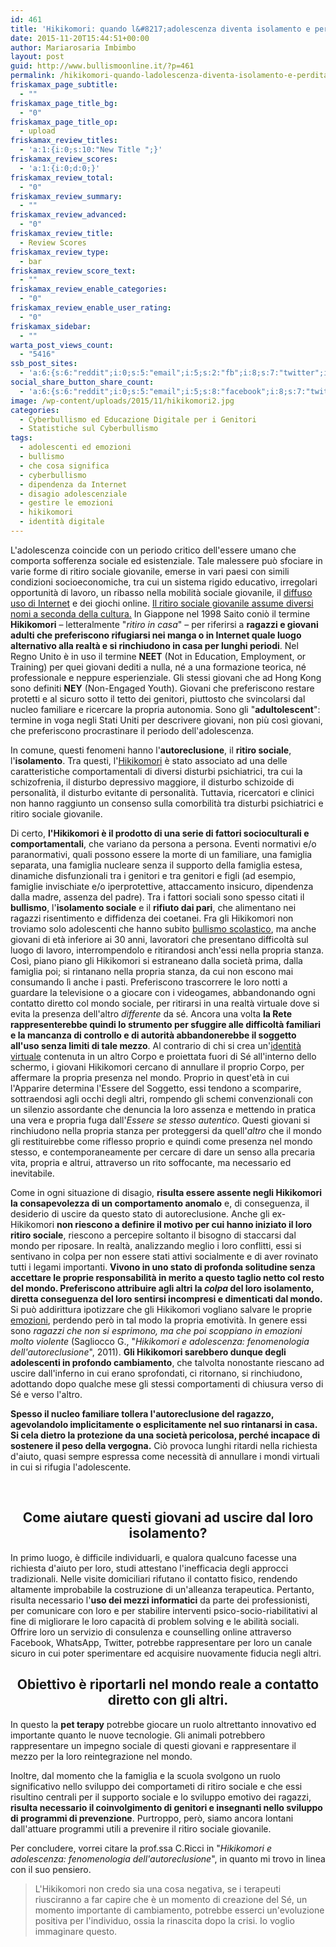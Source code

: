 ```yaml
---
id: 461
title: 'Hikikomori: quando l&#8217;adolescenza diventa isolamento e perdita di Sé. Cos&#8217;è e Cosa fare.'
date: 2015-11-20T15:44:51+00:00
author: Mariarosaria Imbimbo
layout: post
guid: http://www.bullismoonline.it/?p=461
permalink: /hikikomori-quando-ladolescenza-diventa-isolamento-e-perdita-di-se-cose-e-cosa-fare/
friskamax_page_subtitle:
  - ""
friskamax_page_title_bg:
  - "0"
friskamax_page_title_op:
  - upload
friskamax_review_titles:
  - 'a:1:{i:0;s:10:"New Title ";}'
friskamax_review_scores:
  - 'a:1:{i:0;d:0;}'
friskamax_review_total:
  - "0"
friskamax_review_summary:
  - ""
friskamax_review_advanced:
  - "0"
friskamax_review_title:
  - Review Scores
friskamax_review_type:
  - bar
friskamax_review_score_text:
  - ""
friskamax_review_enable_categories:
  - "0"
friskamax_review_enable_user_rating:
  - "0"
friskamax_sidebar:
  - ""
warta_post_views_count:
  - "5416"
ssb_post_sites:
  - 'a:6:{s:6:"reddit";i:0;s:5:"email";i:5;s:2:"fb";i:8;s:7:"twitter";i:4;s:5:"gplus";i:4;s:9:"pinterest";i:0;}'
social_share_button_share_count:
  - 'a:6:{s:6:"reddit";i:0;s:5:"email";i:5;s:8:"facebook";i:8;s:7:"twitter";i:4;s:11:"google-plus";i:4;s:9:"pinterest";i:0;}'
image: /wp-content/uploads/2015/11/hikikomori2.jpg
categories:
  - Cyberbullismo ed Educazione Digitale per i Genitori
  - Statistiche sul Cyberbullismo
tags:
  - adolescenti ed emozioni
  - bullismo
  - che cosa significa
  - cyberbullismo
  - dipendenza da Internet
  - disagio adolescenziale
  - gestire le emozioni
  - hikikomori
  - identità digitale
---
```

L'adolescenza coincide con un periodo critico dell'essere umano che comporta sofferenza sociale ed esistenziale. Tale malessere può sfociare in varie forme di ritiro sociale giovanile, emerse in vari paesi con simili condizioni socioeconomiche,<!--more--> tra cui un sistema rigido educativo, irregolari opportunità di lavoro, un ribasso nella mobilità sociale giovanile, il <a href="http://www.bullismoonline.it/relazionalita-digitale-tra-soddisfazioni-e-frustrazioni/" target="_blank" rel="noopener">diffuso uso di Internet</a> e dei giochi online.
<a href="http://anp.sagepub.com/content/49/7/595.abstract" target="_blank" rel="noopener">Il ritiro sociale giovanile assume diversi nomi a seconda della cultura.</a> In Giappone nel 1998 Saito coniò il termine <strong>Hikikomori</strong> – letteralmente "<em>ritiro in casa</em>" – per riferirsi a <strong>ragazzi e giovani adulti che preferiscono rifugiarsi nei manga o in Internet quale luogo alternativo alla realtà e si rinchiudono in casa per lunghi periodi</strong>. Nel Regno Unito è in uso il termine <strong>NEET</strong> (Not in Education, Employment, or Training) per quei giovani dediti a nulla, né a una formazione teorica, né professionale e neppure esperienziale. Gli stessi giovani che ad Hong Kong sono definiti <strong>NEY</strong> (Non-Engaged Youth). Giovani che preferiscono restare protetti e al sicuro sotto il tetto dei genitori, piuttosto che svincolarsi dal nucleo familiare e ricercare la propria autonomia. Sono gli "<strong>adultolescent</strong>": termine in voga negli Stati Uniti per descrivere giovani, non più così giovani, che preferiscono procrastinare il periodo dell'adolescenza.

In comune, questi fenomeni hanno l'<strong>autoreclusione</strong>, il <strong>ritiro sociale</strong>, l'<strong>isolamento</strong>. Tra questi, l'<a href="http://ijp.sagepub.com/content/35/2/191.short" target="_blank" rel="noopener">Hikikomori</a> è stato associato ad una delle caratteristiche comportamentali di diversi disturbi psichiatrici, tra cui la schizofrenia, il disturbo depressivo maggiore, il disturbo schizoide di personalità, il disturbo evitante di personalità. Tuttavia, ricercatori e clinici non hanno raggiunto un consenso sulla comorbilità tra disturbi psichiatrici e ritiro sociale giovanile.

Di certo, <strong>l'Hikikomori è il prodotto di una serie di fattori socioculturali e comportamentali</strong>, che variano da persona a persona. Eventi normativi e/o paranormativi, quali possono essere la morte di un familiare, una famiglia separata, una famiglia nucleare senza il supporto della famiglia estesa, dinamiche disfunzionali tra i genitori e tra genitori e figli (ad esempio, famiglie invischiate e/o iperprotettive, attaccamento insicuro, dipendenza dalla madre, assenza del padre). Tra i fattori sociali sono spesso citati il <strong>bullismo</strong>, l'<strong>isolamento sociale</strong> e il <strong>rifiuto dai pari</strong>, che alimentano nei ragazzi risentimento e diffidenza dei coetanei. Fra gli Hikikomori non troviamo solo adolescenti che hanno subito <a href="http://www.bullismoonline.it/cyberbulllismo-e-bullismo-tradizionale-mass-media/" target="_blank" rel="noopener">bullismo scolastico</a>, ma anche giovani di età inferiore ai 30 anni, lavoratori che presentano difficoltà sul luogo di lavoro, interrompendolo e ritirandosi anch'essi nella propria stanza.
Così, piano piano gli Hikikomori si estraneano dalla società prima, dalla famiglia poi; si rintanano nella propria stanza, da cui non escono mai consumando lì anche i pasti. Preferiscono trascorrere le loro notti a guardare la televisione o a giocare con i videogames, abbandonando ogni contatto diretto col mondo sociale, per ritirarsi in una realtà virtuale dove si evita la presenza dell'altro <i>differente </i>da sé. Ancora una volta <strong>la Rete rappresenterebbe quindi lo strumento per sfuggire alle difficoltà familiari e la mancanza di controllo e di autorità abbandonerebbe il soggetto all'uso senza limiti di tale mezzo</strong>.
Al contrario di chi si crea un'<a href="http://www.bullismoonline.it/effetto-proteus-rappresentazione-di-se-formazione-identita/" target="_blank" rel="noopener">identità virtuale</a> contenuta in un altro Corpo e proiettata fuori di Sé all'interno dello schermo, i giovani Hikikomori cercano di annullare il proprio Corpo, per affermare la propria presenza nel mondo. Proprio in quest'età in cui l'Apparire determina l'Essere del Soggetto, essi tendono a scomparire, sottraendosi agli occhi degli altri, rompendo gli schemi convenzionali con un silenzio assordante che denuncia la loro assenza e mettendo in pratica una vera e propria fuga dall'<em>E</em><i>ssere se stesso autentico</i>. Questi giovani si rinchiudono nella propria stanza per proteggersi da quell'<i>altro</i> che il mondo gli restituirebbe come riflesso proprio e quindi come presenza nel mondo stesso, e contemporaneamente per cercare di dare un senso alla precaria vita, propria e altrui, attraverso un rito soffocante, ma necessario ed inevitabile.

Come in ogni situazione di disagio, <strong>risulta essere assente negli Hikikomori la consapevolezza di un comportamento anomalo</strong> e, di conseguenza, il desiderio di uscire da questo stato di autoreclusione. Anche gli ex-Hikikomori <strong>non riescono a definire il motivo per cui hanno iniziato il loro ritiro sociale</strong>, riescono a percepire soltanto il bisogno di staccarsi dal mondo per riposare. In realtà, analizzando meglio i loro conflitti, essi si sentivano in colpa per non essere stati attivi socialmente e di aver rovinato tutti i legami importanti. <strong>Vivono in uno stato di profonda solitudine senza accettare le proprie responsabilità in merito a questo taglio netto col resto del mondo. Preferiscono attribuire agli altri la <i>colpa</i> del loro isolamento, diretta conseguenza del loro sentirsi incompresi e dimenticati dal mondo.</strong> Si può addirittura ipotizzare che gli Hikikomori vogliano salvare le proprie <a href="http://www.bullismoonline.it/generazione-multitasking-adolescenti-tra-tecnologia-ed-emozioni/" target="_blank" rel="noopener">emozioni</a>, perdendo però in tal modo la propria emotività. In genere essi sono <i>ragazzi che non si esprimono, ma che poi scoppiano in emozioni molto violente </i>(Sagliocco G., "<i>Hikikomori e adolescenza: fenomenologia dell'autoreclusione</i>", 2011). <strong>Gli Hikikomori sarebbero dunque degli adolescenti in profondo cambiamento</strong>, che talvolta nonostante riescano ad uscire dall'inferno in cui erano sprofondati, ci ritornano, si rinchiudono, adottando dopo qualche mese gli stessi comportamenti di chiusura verso di Sé e verso l'altro.

<strong>Spesso il nucleo familiare tollera l'autoreclusione del ragazzo, agevolandolo implicitamente o esplicitamente nel suo rintanarsi in casa. Si cela dietro la protezione da una società pericolosa, perché incapace di sostenere il peso della vergogna.</strong> Ciò provoca lunghi ritardi nella richiesta d'aiuto, quasi sempre espressa come necessità di annullare i mondi virtuali in cui si rifugia l'adolescente.

&nbsp;
<h2 style="text-align: center;">Come aiutare questi giovani ad uscire dal loro isolamento?</h2>
In primo luogo, è difficile individuarli, e qualora qualcuno facesse una richiesta d'aiuto per loro, studi attestano l'inefficacia degli approcci tradizionali. Nelle visite domiciliari rifutano il contatto fisico, rendendo altamente improbabile la costruzione di un'alleanza terapeutica. Pertanto, risulta necessario l'<strong>uso dei mezzi informatici</strong> da parte dei professionisti, per comunicare con loro e per stabilire interventi psico-socio-riabilitativi al fine di migliorare le loro capacità di problem solving e le abilità sociali. Offrire loro un servizio di consulenza e counselling online attraverso Facebook, WhatsApp, Twitter, potrebbe rappresentare per loro un canale sicuro in cui poter sperimentare ed acquisire nuovamente fiducia negli altri.
<h2 style="text-align: center;"><strong>Obiettivo è riportarli nel mondo reale a contatto diretto con gli altri.</strong></h2>
In questo la <strong>pet terapy</strong> potrebbe giocare un ruolo altrettanto innovativo ed importante quanto le nuove tecnologie. Gli animali potrebbero rappresentare un impegno sociale di questi giovani e rappresentare il mezzo per la loro reintegrazione nel mondo.

Inoltre, dal momento che la famiglia e la scuola svolgono un ruolo significativo nello sviluppo dei comportameti di ritiro sociale e che essi risultino centrali per il supporto sociale e lo sviluppo emotivo dei ragazzi, <strong>risulta necessario il coinvolgimento di genitori e insegnanti nello sviluppo di programmi di prevenzione</strong>. Purtroppo, però, siamo ancora lontani dall'attuare programmi utili a prevenire il ritiro sociale giovanile.

Per concludere, vorrei citare la prof.ssa C.Ricci in "<i>Hikikomori e adolescenza: fenomenologia dell'autoreclusione</i>", in quanto mi trovo in linea con il suo pensiero.
<blockquote>L'Hikikomori non credo sia una cosa negativa, se i terapeuti riusciranno a far capire che è un momento di creazione del Sé, un momento importante di cambiamento, potrebbe esserci un'evoluzione positiva per l'individuo, ossia la rinascita dopo la crisi. Io voglio immaginare questo.</blockquote>
